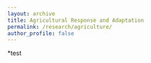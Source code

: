 ```yaml
---
layout: archive
title: Agricultural Response and Adaptation
permalink: /research/agriculture/
author_profile: false
---
```


*test
